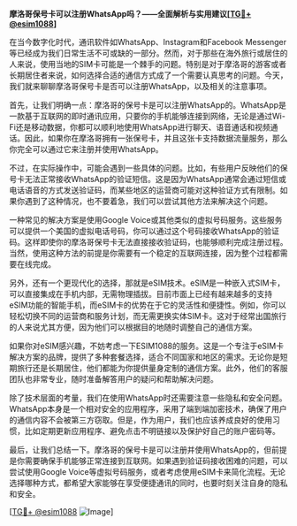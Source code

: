 **摩洛哥保号卡可以注册WhatsApp吗？——全面解析与实用建议[[TG💪+ @esim1088](https://t.me/s/esim1088)]**

在当今数字化时代，通讯软件如WhatsApp、Instagram和Facebook Messenger等已经成为我们日常生活不可或缺的一部分。然而，对于那些在海外旅行或居住的人来说，使用当地的SIM卡可能是一个棘手的问题。特别是对于摩洛哥的游客或者长期居住者来说，如何选择合适的通信方式成了一个需要认真思考的问题。今天，我们就来聊聊摩洛哥保号卡是否可以注册WhatsApp，以及相关的注意事项。

首先，让我们明确一点：摩洛哥的保号卡是可以注册WhatsApp的。WhatsApp是一款基于互联网的即时通讯应用，只要你的手机能够连接到网络，无论是通过Wi-Fi还是移动数据，你都可以顺利地使用WhatsApp进行聊天、语音通话和视频通话。因此，如果你在摩洛哥拥有一张保号卡，并且这张卡支持数据流量服务，那么你完全可以通过它来注册并使用WhatsApp。

不过，在实际操作中，可能会遇到一些具体的问题。比如，有些用户反映他们的保号卡无法正常接收WhatsApp的验证短信。这是因为WhatsApp通常会通过短信或电话语音的方式发送验证码，而某些地区的运营商可能对这种验证方式有限制。如果你遇到了这种情况，也不要着急，我们可以尝试其他方法来解决这个问题。

一种常见的解决方案是使用Google Voice或其他类似的虚拟号码服务。这些服务可以提供一个美国的虚拟电话号码，你可以通过这个号码接收WhatsApp的验证码。这样即使你的摩洛哥保号卡无法直接接收验证码，也能够顺利完成注册过程。当然，使用这种方法的前提是你需要有一个稳定的互联网连接，因为整个过程都需要在线完成。

另外，还有一个更现代化的选择，那就是eSIM技术。eSIM是一种嵌入式SIM卡，可以直接集成在手机内部，无需物理插拔。目前市面上已经有越来越多的支持eSIM功能的智能手机，而eSIM卡的优势在于它的灵活性和便捷性。例如，你可以轻松切换不同的运营商和服务计划，而无需更换实体SIM卡。这对于经常出国旅行的人来说尤其方便，因为他们可以根据目的地随时调整自己的通信方案。

如果你对eSIM感兴趣，不妨考虑一下ESIM1088的服务。这是一个专注于eSIM卡解决方案的品牌，提供了多种套餐选择，适合不同国家和地区的需求。无论你是短期旅行还是长期居住，他们都能为你提供量身定制的通信方案。此外，他们的客服团队也非常专业，随时准备解答用户的疑问和帮助解决问题。

除了技术层面的考量，我们在使用WhatsApp时还需要注意一些隐私和安全问题。WhatsApp本身是一个相对安全的应用程序，采用了端到端加密技术，确保了用户的通信内容不会被第三方窃取。但是，作为用户，我们也应该养成良好的使用习惯，比如定期更新应用程序、避免点击不明链接以及保护好自己的账户密码等。

最后，让我们总结一下。摩洛哥的保号卡是可以注册并使用WhatsApp的，但前提是你需要确保手机能够正常连接到互联网。如果遇到验证码接收困难的问题，可以尝试使用Google Voice等虚拟号码服务，或者考虑使用eSIM卡来简化流程。无论选择哪种方式，都希望大家能够在享受便捷通讯的同时，也要时刻关注自身的隐私和安全。

[[TG💪+ @esim1088](https://t.me/s/esim1088) ![Image](https://i.postimg.cc/4NQfJmqS/Snipaste-2025-05-13-00-14-12.png)]